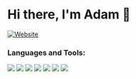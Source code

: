  # Hi there, I'm Adam 👋

[![Website](https://img.shields.io/website?label=adamserrorlog.com&style=for-the-badge&url=https%3A%2F%2Fadamserrorlog.com)][website]

### Languages and Tools:

![](https://img.icons8.com/color/48/000000/typescript.png)
![](https://img.icons8.com/color/48/000000/python--v1.png)
![](https://img.icons8.com/color/48/000000/nodejs.png)
![](https://img.icons8.com/color/48/000000/graphql.png)
![](https://img.icons8.com/color/48/000000/react-native.png)
![](https://img.icons8.com/color/48/000000/redux.png)
![](https://img.icons8.com/color/48/000000/ethereum.png)


[website]: https://adamserrorlog.com
[twitter]: https://twitter.com/
[youtube]: https://youtube.com/
[instagram]: https://instagram.com/
[linkedin]: https://linkedin.com/in/adam-woo-11733ba4/
